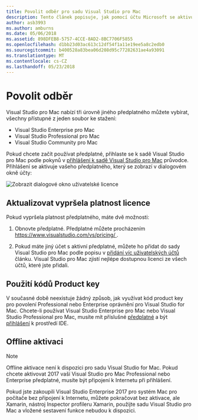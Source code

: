 ```yaml
---
title: Povolit odběr pro sadu Visual Studio pro Mac
description: Tento článek popisuje, jak pomocí účtu Microsoft se aktivujte předplatné a odemknutí funkcí v sadě Visual Studio pro Mac
author: asb3993
ms.author: amburns
ms.date: 05/06/2018
ms.assetid: 898DFEB8-5757-4CCE-8AD2-8BC7706F5855
ms.openlocfilehash: d1bb23d03ac613c12df54f1a11e19ee5a8c2edb0
ms.sourcegitcommit: b400528a83bea06d208d95c77282631ae4a93091
ms.translationtype: MT
ms.contentlocale: cs-CZ
ms.lasthandoff: 05/23/2018
---
```

# <a name="enable-subscription"></a>Povolit odběr

Visual Studio pro Mac nabízí tři úrovně jiného předplatného můžete vybírat, všechny přístupné z jeden soubor ke stažení:

* Visual Studio Enterprise pro Mac
* Visual Studio Professional pro Mac
* Visual Studio Community pro Mac

Pokud chcete začít používat předplatné, přihlaste se k sadě Visual Studio pro Mac podle pokynů v [přihlášení k sadě Visual Studio pro Mac](signing-in.md) průvodce. Přihlášení se aktivuje vašeho předplatného, který se zobrazí v dialogovém okně účty:

![Zobrazit dialogové okno uživatelské licence](media/user-accounts-login.png)

## <a name="update-expired-licenses"></a>Aktualizovat vypršela platnost licence 

Pokud vypršela platnost předplatného, máte dvě možnosti:

1. Obnovte předplatné. Předplatné můžete procházením [ https://www.visualstudio.com/vs/pricing/ ](https://www.visualstudio.com/vs/pricing/).

2. Pokud máte jiný účet s aktivní předplatné, můžete ho přidat do sady Visual Studio pro Mac podle popisu v [přidání víc uživatelských účtů](signing-in.md) článku. Visual Studio pro Mac zjistí nejlépe dostupnou licenci ze všech účtů, které jste přidali. 

## <a name="product-key-usage"></a>Použití kódů Product key

V současné době neexistuje žádný způsob, jak využívat kód product key pro povolení Professional nebo Enterprise oprávnění pro Visual Studio for Mac. Chcete-li používat Visual Studio Enterprise pro Mac nebo Visual Studio Professional pro Mac, musíte mít příslušné [předplatné](https://www.visualstudio.com/subscriptions/) a být [přihlášení](signing-in.md) k prostředí IDE.

## <a name="offline-activation"></a>Offline aktivaci

> [!NOTE]
> Offline aktivace není k dispozici pro sadu Visual Studio for Mac. Pokud chcete aktivovat 2017 vaší Visual Studio pro Mac Professional nebo Enterprise předplatné, musíte být připojení k Internetu při přihlášení.

Pokud jste zakoupili Visual Studio Enterprise 2017 pro systém Mac pro počítače bez připojení k Internetu, můžete pokračovat bez aktivace, ale Xamarin, nástroj Inspector profileru Xamarin, použijte sadu Visual Studio pro Mac a vložené sestavení funkce nebudou k dispozici.